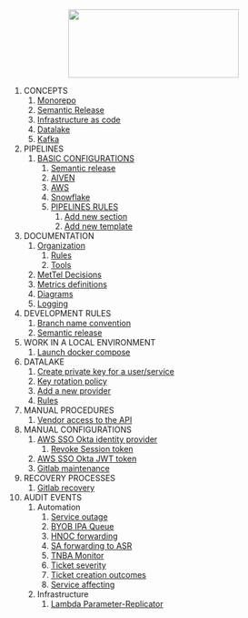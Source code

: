 <div align="center">
<img src="http://photos.prnewswire.com/prnfull/20141022/153661LOGO?p=publish"  width="300" height="120">
</div>

1. CONCEPTS
   1. [Monorepo]() 
   2. [Semantic Release]()
   3. [Infrastructure as code]()
   4. [Datalake]()
   5. [Kafka]()
2. PIPELINES
   1. [BASIC CONFIGURATIONS](pipeline/BASIC_CI_CONFIGURATION.md)
      1. [Semantic release](pipeline/BASIC_CI_CONFIGURATION.md#11-semantic-release)
      2. [AIVEN](pipeline/BASIC_CI_CONFIGURATION.md#12-aiven)
      3. [AWS](pipeline/BASIC_CI_CONFIGURATION.md#13-aws)
      4. [Snowflake]()
      5. [PIPELINES RULES](pipeline/PIPELINE_RULES.md)
         1. [Add new section](pipeline/PIPELINE_RULES.md#add-new-section)
         2. [Add new template](pipeline/PIPELINE_RULES.md#add-new-template)
3. DOCUMENTATION
   1. [Organization](DOCUMENTATION.md#1-docs-organization)
      1. [Rules](DOCUMENTATION.md#2-rules)
      2. [Tools](DOCUMENTATION.md#3-tools)
   2. [MetTel Decisions](decisions/README.md)
   3. [Metrics definitions](metrics-definitions/README.md)
   4. [Diagrams](diagrams/README.md)
   5. [Logging](logging/README.md)
4. DEVELOPMENT RULES
   1. [Branch name convention]()
   2. [Semantic release]()
5. WORK IN A LOCAL ENVIRONMENT
   1. [Launch docker compose](kafka/LAUNCH_DOCKER_COMPOSE.md)
6. DATALAKE
   1. [Create private key for a user/service](snowflake/README.md#1-create-a-private-key-for-a-user)
   2. [Key rotation policy](snowflake/README.md#2-key-rotation-policy)
   2. [Add a new provider](snowflake/README.md#3-add-a-new-provider)
   2. [Rules](snowflake/README.md#4-rules)
7. MANUAL PROCEDURES
   1. [Vendor access to the API](procedures/API_VENDOR_ACCESS.md)
8. MANUAL CONFIGURATIONS
   1. [AWS SSO Okta identity provider](manual_configurations/OKTA_CONFIGURATIONS.md)
      1. [Revoke Session token](manual_configurations/OKTA_CONFIGURATIONS.md#revoke-permissions)
   2. [AWS SSO Okta JWT token](manual_configurations/OKTA_JWT.md)
   3. [Gitlab maintenance](manual_configurations/GITLAB_MAINTENANCE.md)
9. RECOVERY PROCESSES
   1. [Gitlab recovery](recovery_processes/GITLAB_RECOVERY.md)
10. AUDIT EVENTS
    1. Automation
       1. [Service outage](logging/events/1-service-outage.md)
       2. [BYOB IPA Queue](logging/events/2-BYOB-IPA-queue.md)
       3. [HNOC forwarding](logging/events/3-HNOC-forwarding.md)
       4. [SA forwarding to ASR](logging/events/4-SA-forward-to-ASR.md)
       5. [TNBA Monitor](logging/events/5-TNBA-monitor.md)
       6. [Ticket severity](logging/events/6-ticket-severity.md) 
       7. [Ticket creation outcomes](logging/events/7-ticket-creation-outcome.md)
       8. [Service affecting](logging/events/8-service-affecting.md)
    2. Infrastructure
       1. [Lambda Parameter-Replicator](lambda/PARAMETER_REPLICATOR.md)

